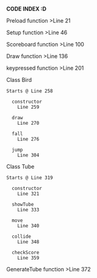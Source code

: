 **CODE INDEX :D**

Preload function
    >Line 21

Setup function
    >Line 46

Scoreboard function
    >Line 100

Draw function
    >Line 136

keypressed function
    >Line 201



Class Bird
~~~
Starts @ Line 258

  constructor
    Line 259
    
  draw
    Line 270
    
  fall
    Line 276
    
  jump
    Line 304

~~~

Class Tube
~~~
Starts @ Line 319

  constructor
    Line 321
	
  showTube
    Line 333

  move
    Line 340

  collide
    Line 348

  checkScore
    Line 359
~~~
GenerateTube function
    >Line 372


